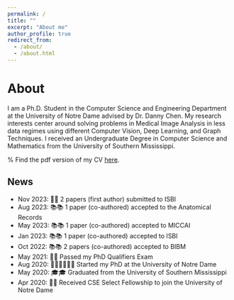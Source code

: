 ```yaml
---
permalink: /
title: ""
excerpt: "About me"
author_profile: true
redirect_from: 
  - /about/
  - /about.html
---
```


About
======

I am a Ph.D. Student in the Computer Science and Engineering Department at the University of Notre Dame advised by Dr. Danny Chen. My research interests center around solving problems in Medical Image Analysis in less data regimes using different Computer Vision, Deep Learning, and Graph Techniques. I received an Undergraduate Degree in Computer Science and Mathematics from the University of Southern Mississippi.

% Find the pdf version of my CV <a href="Nsapkota_CV_11212023.pdf" target="_blank" rel="noopener noreferrer">here</a>.

News
------
* Nov 2023: 🤞🤞 2 papers (first author) submitted to ISBI
* Aug 2023: 📚📚 1 paper (co-authored) accepted to the Anatomical Records
* May 2023: 📚📚 1 paper (co-authored) accepted to MICCAI
* Jan 2023: 📚📚 1 paper (co-authored) accepted to ISBI
* Oct 2022: 📚📚 2 papers (co-authored) accepted to BIBM
* May 2021: 🎉🎉 Passed my PhD Qualifiers Exam
* Aug 2020: 🧑🏻‍🏫🧑🏻‍🏫 Started my PhD at the University of Notre Dame
* May 2020: 🎓🎓 Graduated from the University of Southern Mississippi 
* Apr 2020: 🎉🎉 Received CSE Select Fellowship to join the University of Notre Dame



